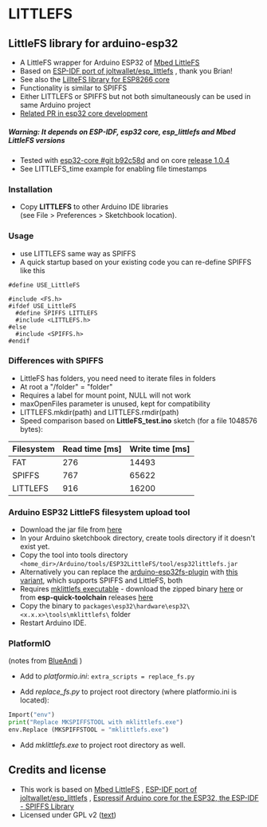# LITTLEFS

## LittleFS library for arduino-esp32

- A LittleFS wrapper for Arduino ESP32 of [Mbed LittleFS](https://github.com/ARMmbed/littlefs)
- Based on [ESP-IDF port of joltwallet/esp_littlefs](https://github.com/joltwallet/esp_littlefs) , thank you Brian!
- See also the [LillteFS library for ESP8266 core](https://github.com/esp8266/Arduino/tree/master/libraries/LittleFS) 
- Functionality is similar to SPIFFS
- Either LITTLEFS or SPIFFS but not both simultaneously can be used in same Arduino project
- [Related PR in esp32 core development](https://github.com/espressif/arduino-esp32/pull/4096) 

##### Warning: It depends on ESP-IDF, esp32 core, esp_littlefs and Mbed LittleFS versions

- Tested with [esp32-core #git b92c58d](https://github.com/espressif/arduino-esp32/commit/b92c58d74b151c7a3b56db4e78f2d3c90c16446f) and on core [release 1.0.4](https://github.com/espressif/arduino-esp32/releases/tag/1.0.4)
- See LITTLEFS_time example for enabling file timestamps

### Installation

- Copy <b>LITTLEFS</b> to other Arduino IDE libraries
</br>(see File > Preferences > Sketchbook location). 

### Usage

- use LITTLEFS same way as SPIFFS
- A quick startup based on your existing code you can re-define SPIFFS like this 
``` 
#define USE_LittleFS

#include <FS.h>
#ifdef USE_LittleFS
  #define SPIFFS LITTLEFS
  #include <LITTLEFS.h> 
#else
  #include <SPIFFS.h>
#endif 
 ```
### Differences with SPIFFS 

- LittleFS has folders, you need need to iterate files in folders
- At root a "/folder" = "folder"
- Requires a label for mount point, NULL will not work
- maxOpenFiles parameter is unused, kept for compatibility
- LITTLEFS.mkdir(path) and  LITTLEFS.rmdir(path)
- Speed comparison based on <b>LittleFS_test.ino</b> sketch (for a file 1048576 bytes):

|Filesystem|Read time [ms]|Write time [ms]|
|----|----|----|
|FAT|276|14493|
|SPIFFS|767|65622|
|LITTLEFS|916|16200|


### Arduino ESP32 LittleFS filesystem upload tool 

- Download the jar file from [here](https://github.com/lorol/arduino-esp32littlefs-plugin/raw/master/src/bin/esp32littlefs.jar)
- In your Arduino sketchbook directory, create tools directory if it doesn't exist yet.
- Copy the tool into tools directory ```<home_dir>/Arduino/tools/ESP32LittleFS/tool/esp32littlefs.jar```
- Alternatively you can replace the [arduino-esp32fs-plugin](https://github.com/me-no-dev/arduino-esp32fs-plugin/pull/23) with [this variant](https://github.com/lorol/arduino-esp32fs-plugin), which supports SPIFFS and LittleFS, both
- Requires [mklittlefs executable](https://github.com/earlephilhower/mklittlefs) - download the zipped binary [here](https://github.com/earlephilhower/mklittlefs/releases) or from <b>esp-quick-toolchain</b> releases [here](https://github.com/earlephilhower/esp-quick-toolchain/releases) 
- Copy the binary to ```packages\esp32\hardware\esp32\<x.x.x>\tools\mklittlefs\``` folder
- Restart Arduino IDE. 

### PlatformIO
 (notes from [BlueAndi](https://github.com/BlueAndi) )
- Add to _platformio.ini_:
 `extra_scripts = replace_fs.py`
 
- Add _replace_fs.py_ to project root directory (where platformio.ini is located):
 
 ```python
 Import("env")
 print("Replace MKSPIFFSTOOL with mklittlefs.exe")
 env.Replace (MKSPIFFSTOOL = "mklittlefs.exe")
 ```
 
- Add _mklittlefs.exe_ to project root directory as well.


## Credits and license

- This work is based on [Mbed LittleFS](https://github.com/ARMmbed/littlefs) , [ESP-IDF port of joltwallet/esp_littlefs](https://github.com/joltwallet/esp_littlefs) , [Espressif Arduino core for the ESP32, the ESP-IDF - SPIFFS Library](https://github.com/espressif/arduino-esp32/tree/master/libraries/SPIFFS)
- Licensed under GPL v2 ([text](LICENSE))
